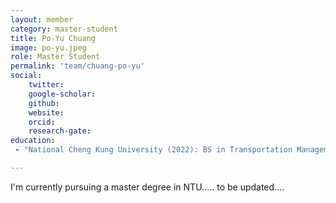 ```yaml
---
layout: member
category: master-student
title: Po-Yu Chuang
image: po-yu.jpeg
role: Master Student
permalink: 'team/chuang-po-yu'
social:
    twitter: 
    google-scholar:
    github: 
    website: 
    orcid: 
    research-gate: 
education:
 - "National Cheng Kung University (2022): BS in Transportation Management"

---
```


I'm currently pursuing a master degree in NTU..... to be updated....
